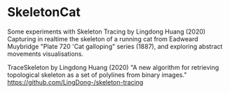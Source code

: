 # SkeletonCat
Some experiments with Skeleton Tracing by Lingdong Huang (2020)
Capturing in realtime the skeleton of a running cat from Eadweard Muybridge "Plate 720 'Cat galloping" series (1887), and exploring abstract movements visualisations.


TraceSkeleton by Lingdong Huang (2020)
"A new algorithm for retrieving topological skeleton as a set of polylines from binary images."
https://github.com/LingDong-/skeleton-tracing
